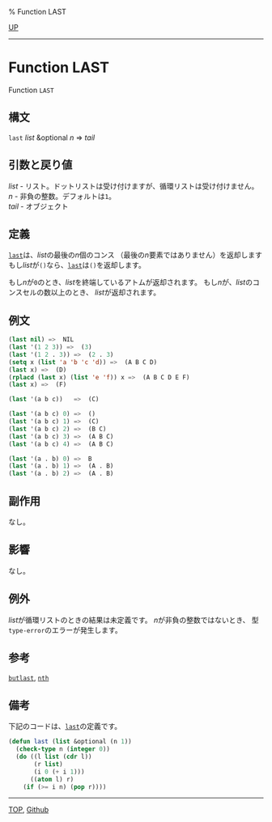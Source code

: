 % Function LAST

[UP](14.2.html)  

---

# Function **LAST**


Function `LAST`


## 構文

`last` *list* &optional *n* => *tail*


## 引数と戻り値

*list* - リスト。ドットリストは受け付けますが、循環リストは受け付けません。  
*n* - 非負の整数。デフォルトは`1`。  
*tail* - オブジェクト


## 定義

[`last`](14.2.last.html)は、*list*の最後の*n*個のコンス
（最後の*n*要素ではありません）を返却します
もし*list*が`()`なら、[`last`](14.2.last.html)は`()`を返却します。

もし*n*が`0`のとき、*list*を終端しているアトムが返却されます。
もし*n*が、*list*のコンスセルの数以上のとき、
*list*が返却されます。


## 例文

```lisp
(last nil) =>  NIL
(last '(1 2 3)) =>  (3)
(last '(1 2 . 3)) =>  (2 . 3)
(setq x (list 'a 'b 'c 'd)) =>  (A B C D)
(last x) =>  (D)
(rplacd (last x) (list 'e 'f)) x =>  (A B C D E F)
(last x) =>  (F)

(last '(a b c))   =>  (C)

(last '(a b c) 0) =>  ()
(last '(a b c) 1) =>  (C)
(last '(a b c) 2) =>  (B C)
(last '(a b c) 3) =>  (A B C)
(last '(a b c) 4) =>  (A B C)

(last '(a . b) 0) =>  B
(last '(a . b) 1) =>  (A . B)
(last '(a . b) 2) =>  (A . B)
```


## 副作用

なし。


## 影響

なし。


## 例外

*list*が循環リストのときの結果は未定義です。
*n*が非負の整数ではないとき、
型`type-error`のエラーが発生します。


## 参考

[`butlast`](14.2.butlast.html),
[`nth`](14.2.nth.html)


## 備考

下記のコードは、[`last`](14.2.last.html)の定義です。

```lisp
(defun last (list &optional (n 1))
  (check-type n (integer 0))
  (do ((l list (cdr l))
       (r list)
       (i 0 (+ i 1)))
      ((atom l) r)
    (if (>= i n) (pop r))))
```


---
[TOP](index.html),  [Github](https://github.com/nptcl/npt-japanese)


